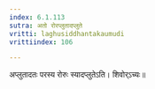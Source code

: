 ```yaml
---
index: 6.1.113
sutra: अतो रोरप्लुतादप्लुते
vritti: laghusiddhantakaumudi
vrittiindex: 106

---
```

अप्लुतादतः परस्य रोरुः स्यादप्लुतेऽति। शिवोर्ऽच्यः॥